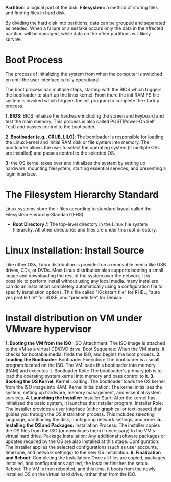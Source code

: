**Partition:** a logical part of the disk.
**Filesystem:** a method of storing files and finding files in hard disk.

By dividing the hard disk into partitions, data can be grouped and separated as needed. When a failure or a mistake occurs only the data in the affected partition will be damaged, while data on the other partitions will likely survive.

# Boot Process

The process of initializing the system from when the computer is switched on until the user interface is fully operational.

The boot process has multiple steps, starting with the BIOS which triggers the bootloader to start up the linux kernel. From there the init RAM FS file system is invoked which triggers the init program to complete the startup process. 

**1. BIOS**: BIOS initialize the hardware including the screen and keyboard and test the main memory. This process is also called POST(Power-On Self Test) and passes control to the bootloader.

**2. Bootloader (e.g., GRUB, LILO)**: The bootloader is responsible for loading the Linux kernel and initial RAM disk or file system into memory. The bootloader allows the user to select the operating system (if multiple OSs are installed) and passes control to the selected OS.

**3:** the OS kernel takes over and initializes the system by setting up hardware, mounting filesystem, starting essential services, and presenting a login interface.

# The Filesystem Hierarchy Standard

Linux systems store their files according to standard layout called the Filesystem Hierarchy Standard (FHS).

- **Root Directory /**: The top-level directory in the Linux file system hierarchy. All other directories and files are under this root directory.

# Linux Installation: Install Source

Like other OSs, Linux distribution is provided on a removable media like USB drives, CDs, or DVDs. Most Linux distribution also supports booting a small image and downloading the rest of the system over the network. It is possible to perform install without using any local media. many installers can do an installation completely automatically using a configuration file to specify installation options. This file called "Kickstart file" for RHEL, "auto yes profile file" for SUSE, and "precede file" for Debian.

# Install distribution on VM under VMware hypervisor

**1. Booting the VM from the ISO:**
ISO Attachment: The ISO image is attached to the VM as a virtual CD/DVD drive.
Boot Sequence: When the VM starts, it checks for bootable media, finds the ISO, and begins the boot process.
**2. Loading the Bootloader:**
Bootloader Execution: The bootloader is a small program located on the ISO. The VM loads this bootloader into memory (RAM) and executes it.
Bootloader Role: The bootloader's primary job is to load the operating system kernel into memory and pass control to it.
**3. Booting the OS Kernel:**
Kernel Loading: The bootloader loads the OS kernel from the ISO image into RAM.
Kernel Initialization: The kernel initializes the system, setting up hardware, memory management, and essential system services.
**4. Launching the Installer:**
Installer Start: After the kernel has initialized the basic system, it launches the installer program.
Installer Role: The installer provides a user interface (either graphical or text-based) that guides you through the OS installation process. This includes selecting language, partitioning the disk, configuring network settings, and more.
**5. Installing the OS and Packages:**
Installation Process: The installer copies the OS files from the ISO (or downloads them if necessary) to the VM's virtual hard drive.
Package Installation: Any additional software packages or updates required by the OS are also installed at this stage.
Configuration: The installer applies the selected configurations (such as user accounts, timezone, and network settings) to the new OS installation.
**6. Finalization and Reboot:**
Completing the Installation: Once all files are copied, packages installed, and configurations applied, the installer finishes the setup.
Reboot: The VM is then rebooted, and this time, it boots from the newly installed OS on the virtual hard drive, rather than from the ISO.
